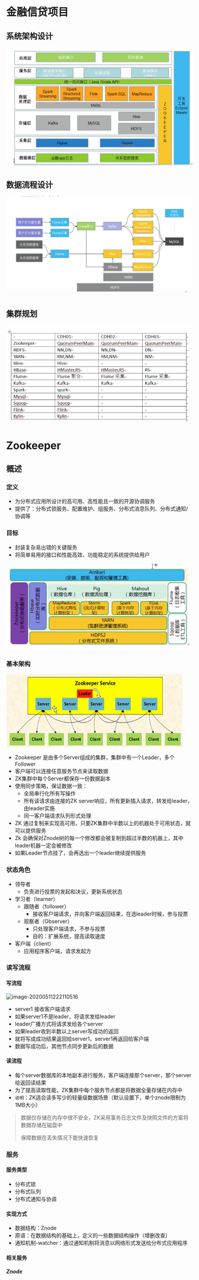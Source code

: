 # 金融信贷项目

## 系统架构设计

![image-20200507235528415](pic_lib/image-20200507235528415.png)

## 数据流程设计

![image-20200507235554764](pic_lib/image-20200507235554764.png)



## 集群规划

![image-20200507235822200](pic_lib/image-20200507235822200.png)



# Zookeeper

## 概述

### 定义

- 为分布式应用所设计的高可用、高性能且一致的开源协调服务
- 提供了：分布式锁服务、配置维护、组服务、分布式消息队列、分布式通知/协调等

### 目标

- 封装复杂易出错的关键服务
- 将简单易用的接口和性能高效、功能稳定的系统提供给用户

![image-20200511001156332](pic_lib/image-20200511001156332.png)

### 基本架构

![image-20200511210159925](pic_lib/image-20200511210159925.png)

- Zookeeper 是由多个Server组成的集群，集群中有一个Leader，多个Follower
- 客户端可以连接任意服务节点来读取数据
- ZK集群中每个Server都保存一份数据副本
- 使用同步策略，保证数据一致：
	- 全局串行化所有写操作
	- 所有读请求由连接的ZK server响应，所有更新插入请求，转发给leader，由leader实施
	- 同一客户端请求队列形式处理
- ZK 通过复制来实现高可用，只要ZK集群中半数以上的机器处于可用状态，就可以提供服务
- Zk 会确保对Znode树的每一个修改都会被复制到超过半数的机器上，其中leader机器一定会被修改
- 如果Leader节点挂了，会再选出一个leader继续提供服务

### 状态角色

- 领导者
	- 负责进行投票的发起和决议，更新系统状态
- 学习者（learner）
	- 跟随者（follower）
		- 接收客户端请求，并向客户端返回结果，在选leader时候，参与投票
	- 观察者（Observer）
		- 只处理客户端请求，不参与投票
		- 目的：扩展系统，提高读取速度
- 客户端（client）
	- 应用程序客户端，请求发起方

### 读写流程

#### 写流程

![image-20200511222110516](../../Arno/code/image-20200511222110516.png)

- server1 接收客户端请求
- 如果server1不是leader，将请求发给leader
- leader广播方式将请求发给各个server
- 如果leader收到半数以上server写成功的返回
- 就将写成成功结果返回给server1，server1再返回给客户端
- 数据写成功后，其他节点同步更新后的数据

#### 读流程

- 每个server数据库的本地副本进行服务，客户端连接那个server，那个server给返回读结果
- 为了提高读取性能，ZK集群中每个服务节点都是将数据全量存储在内存中
- `说明`：ZK适合读多写少的轻量级数据场景（默认设置下，单个znode限制为1MB大小）

> 数据仅存储在内存中很不安全，ZK采用事务日志文件及快照文件的方案将数据存储在磁盘中
>
> 保障数据在丢失情况下能快速恢复

### 服务

#### 服务类型

- 分布式锁
- 分布式队列
- 分布式通知与协调

#### 实现方式

- 数据结构：Znode
- 原语：在数据结构的基础上，定义的一些数据结构操作（增删改查）
- 通知机制-watcher：通过通知机制将消息以网络形式发送给分布式应用程序

#### 相关服务

##### Znode







